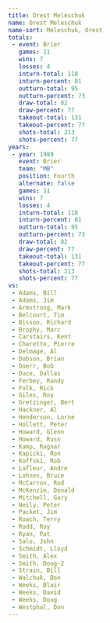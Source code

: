 ```yaml
---
title: Orest Meleschuk
name: Orest Meleschuk
name-sort: Meleschuk, Orest
totals:
 - event: Brier
   games: 11
   wins: 7
   losses: 4
   inturn-total: 118
   inturn-percent: 81
   outturn-total: 95
   outturn-percent: 73
   draw-total: 82
   draw-percent: 77
   takeout-total: 131
   takeout-percent: 77
   shots-total: 213
   shots-percent: 77
years:
 - year: 1989
   event: Brier
   team: "MB"
   position: Fourth
   alternate: false
   games: 11
   wins: 7
   losses: 4
   inturn-total: 118
   inturn-percent: 81
   outturn-total: 95
   outturn-percent: 73
   draw-total: 82
   draw-percent: 77
   takeout-total: 131
   takeout-percent: 77
   shots-total: 213
   shots-percent: 77
vs:
 - Adams, Bill
 - Adams, Jim
 - Armstrong, Mark
 - Belcourt, Tim
 - Bisson, Richard
 - Brophy, Marc
 - Carstairs, Kent
 - Charette, Pierre
 - Delmage, Al
 - Dobson, Brian
 - Doerr, Bob
 - Duce, Dallas
 - Ferbey, Randy
 - Folk, Rick
 - Giles, Roy
 - Gretzinger, Bert
 - Hackner, Al
 - Henderson, Lorne
 - Hollett, Peter
 - Howard, Glenn
 - Howard, Russ
 - Kamp, Ragnar
 - Kapicki, Ron
 - Koffski, Rob
 - Lafleur, Andre
 - Lohnes, Bruce
 - McCarron, Rod
 - McKenzie, Donald
 - Mitchell, Gary
 - Neily, Peter
 - Packet, Jim
 - Roach, Terry
 - Rodd, Roy
 - Ryan, Pat
 - Salo, John
 - Schmidt, Lloyd
 - Smith, Alex
 - Smith, Doug-2
 - Strain, Bill
 - Walchuk, Don
 - Weeks, Blair
 - Weeks, David
 - Weeks, Doug
 - Westphal, Don
---
```

